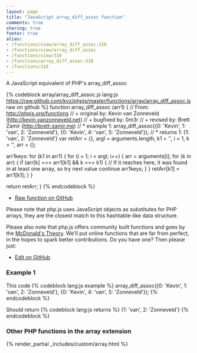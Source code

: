```yaml
---
layout: page
title: "JavaScript array_diff_assoc function"
comments: true
sharing: true
footer: true
alias:
- /functions/view/array_diff_assoc:310
- /functions/view/array_diff_assoc
- /functions/view/310
- /functions/array_diff_assoc:310
- /functions/310
---
```

<!-- Generated by Rakefile:build -->
A JavaScript equivalent of PHP's array_diff_assoc

{% codeblock array/array_diff_assoc.js lang:js https://raw.github.com/kvz/phpjs/master/functions/array/array_diff_assoc.js raw on github %}
function array_diff_assoc (arr1) {
  // From: http://phpjs.org/functions
  // +   original by: Kevin van Zonneveld (http://kevin.vanzonneveld.net)
  // +   bugfixed by: 0m3r
  // +    revised by: Brett Zamir (http://brett-zamir.me)
  // *     example 1: array_diff_assoc({0: 'Kevin', 1: 'van', 2: 'Zonneveld'}, {0: 'Kevin', 4: 'van', 5: 'Zonneveld'});
  // *     returns 1: {1: 'van', 2: 'Zonneveld'}
  var retArr = {},
    argl = arguments.length,
    k1 = '',
    i = 1,
    k = '',
    arr = {};

  arr1keys: for (k1 in arr1) {
    for (i = 1; i < argl; i++) {
      arr = arguments[i];
      for (k in arr) {
        if (arr[k] === arr1[k1] && k === k1) {
          // If it reaches here, it was found in at least one array, so try next value
          continue arr1keys;
        }
      }
      retArr[k1] = arr1[k1];
    }
  }

  return retArr;
}
{% endcodeblock %}

 - [Raw function on GitHub](https://github.com/kvz/phpjs/blob/master/functions/array/array_diff_assoc.js)

Please note that php.js uses JavaScript objects as substitutes for PHP arrays, they are 
the closest match to this hashtable-like data structure. 

Please also note that php.js offers community built functions and goes by the 
[McDonald's Theory](https://medium.com/what-i-learned-building/9216e1c9da7d). We'll put online 
functions that are far from perfect, in the hopes to spark better contributions. 
Do you have one? Then please just: 

 - [Edit on GitHub](https://github.com/kvz/phpjs/edit/master/functions/array/array_diff_assoc.js)

### Example 1
This code
{% codeblock lang:js example %}
array_diff_assoc({0: 'Kevin', 1: 'van', 2: 'Zonneveld'}, {0: 'Kevin', 4: 'van', 5: 'Zonneveld'});
{% endcodeblock %}

Should return
{% codeblock lang:js returns %}
{1: 'van', 2: 'Zonneveld'}
{% endcodeblock %}


### Other PHP functions in the array extension
{% render_partial _includes/custom/array.html %}
